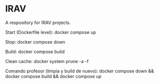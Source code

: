 # IRAV
A respository for IRAV projects.

Start (Dockerfile level):
docker compose up

Stop:
docker compose down

Build:
docker compose build

Clean cache:
docker system prune -a -f

Comando profesor (limpia y build de nuevo):
docker compose down && docker compose build && docker compose up